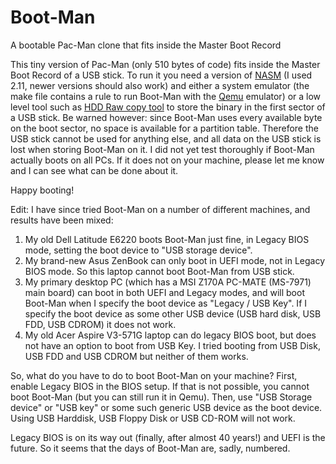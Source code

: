 # Boot-Man
A bootable Pac-Man clone that fits inside the Master Boot Record

This tiny version of Pac-Man (only 510 bytes of code) fits inside the Master Boot Record of a USB stick.
To run it you need a version of [NASM](https://www.nasm.us/) (I used 2.11, newer versions should also work) and either a system emulator
(the make file contains a rule to run Boot-Man with the [Qemu](https://www.qemu.org/download/) emulator) or a low level tool such as [HDD Raw copy tool](https://hddguru.com/software/HDD-Raw-Copy-Tool/) to store the binary
in the first sector of a USB stick. Be warned however: since Boot-Man uses every available byte on the boot
sector, no space is available for a partition table. Therefore the USB stick cannot be used for anything else,
and all data on the USB stick is lost when storing Boot-Man on it. I did not yet test thoroughly if Boot-Man
actually boots on all PCs. If it does not on your machine, please let me know and I can see what can be done 
about it.

Happy booting!

Edit: I have since tried Boot-Man on a number of different machines, and results have been mixed:
1. My old Dell Latitude E6220 boots Boot-Man just fine, in Legacy BIOS mode, setting the boot device to "USB storage device". 
2. My brand-new Asus ZenBook can only boot in UEFI mode, not in Legacy BIOS mode. So this laptop cannot boot Boot-Man from USB stick.
3. My primary desktop PC (which has a MSI Z170A PC-MATE (MS-7971) main board) can boot in both UEFI and Legacy modes, and will boot Boot-Man when I specify the boot device as "Legacy / USB Key". If I specify the boot device as some other USB device (USB hard disk, USB FDD, USB CDROM) it does not work.
4. My old Acer Aspire V3-571G laptop can do legacy BIOS boot, but does not have an option to boot from USB Key. I tried booting from USB Disk, USB FDD and USB CDROM but neither of them works.

So, what do you have to do to boot Boot-Man on your machine? First, enable Legacy BIOS in the BIOS setup. If that is not possible, you cannot boot Boot-Man (but you can still run it in Qemu). Then, use "USB Storage device" or "USB key" or some such generic USB device as the boot device. Using USB Harddisk, USB Floppy Disk or USB CD-ROM will not work. 

Legacy BIOS is on its way out (finally, after almost 40 years!) and UEFI is the future. So it seems that the days of Boot-Man are, sadly, numbered.
